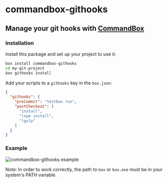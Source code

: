 # commandbox-githooks

## Manage your git hooks with [CommandBox](https://github.com/Ortus-Solutions/commandbox)

### Installation

Install this package and set up your project to use it:

```bash
box install commandbox-githooks
cd my-git-project
box githooks install
```

Add your scripts to a `githooks` key in the `box.json`:

```json
{
  "githooks": {
    "preCommit": "testbox run",
    "postCheckout": [
      "install",
      "!npm install",
      "!gulp"
    ]
  }
}
```

### Example

![commandbox-githooks example](commandbox-githooks.gif)

Note: In order to work correctly, the path to `box` or `box.exe` must be in your system's PATH variable.
